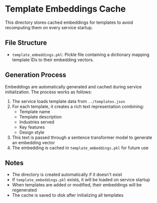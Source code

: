 # Template Embeddings Cache

This directory stores cached embeddings for templates to avoid recomputing them on every service startup.

## File Structure

- `template_embeddings.pkl`: Pickle file containing a dictionary mapping template IDs to their embedding vectors.

## Generation Process

Embeddings are automatically generated and cached during service initialization. The process works as follows:

1. The service loads template data from `../templates.json`
2. For each template, it creates a rich text representation combining:
   - Template name
   - Template description
   - Industries served
   - Key features
   - Design style
3. This text is passed through a sentence transformer model to generate an embedding vector
4. The embedding is cached in `template_embeddings.pkl` for future use

## Notes

- The directory is created automatically if it doesn't exist
- If `template_embeddings.pkl` exists, it will be loaded on service startup
- When templates are added or modified, their embeddings will be regenerated
- The cache is saved to disk after initializing all templates